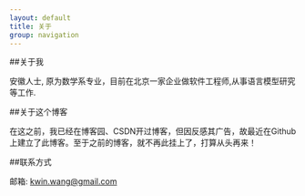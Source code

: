 ```yaml
---
layout: default
title: 关于
group: navigation
---
```


##关于我

安徽人士, 原为数学系专业，目前在北京一家企业做软件工程师,从事语言模型研究等工作.

##关于这个博客

在这之前，我已经在博客园、CSDN开过博客，但因反感其广告，故最近在Github上建立了此博客。至于之前的博客，就不再此挂上了，打算从头再来！

##联系方式

邮箱: <kwin.wang@gmail.com>
